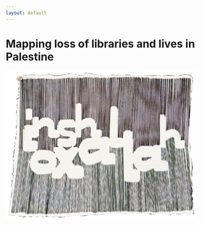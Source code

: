 ```yaml
---
layout: default
---
```


# Mapping loss of libraries and lives in Palestine
![word tile](dacruz-wp-inshallah-oxala.jpg)